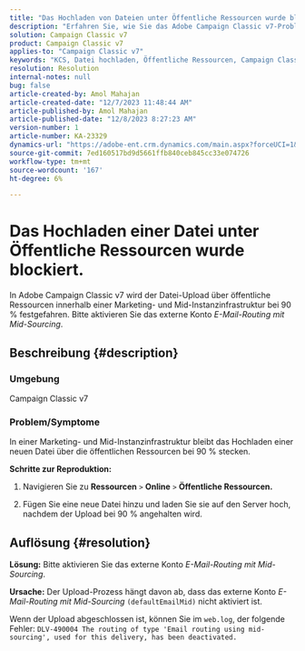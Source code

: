 ```yaml
---
title: "Das Hochladen von Dateien unter Öffentliche Ressourcen wurde blockiert."
description: "Erfahren Sie, wie Sie das Adobe Campaign Classic v7-Problem beheben können, bei dem das Hochladen einer neuen Datei über öffentliche Ressourcen bei 90 % anhält."
solution: Campaign Classic v7
product: Campaign Classic v7
applies-to: "Campaign Classic v7"
keywords: "KCS, Datei hochladen, Öffentliche Ressourcen, Campaign Classic v7, "
resolution: Resolution
internal-notes: null
bug: false
article-created-by: Amol Mahajan
article-created-date: "12/7/2023 11:48:44 AM"
article-published-by: Amol Mahajan
article-published-date: "12/8/2023 8:27:23 AM"
version-number: 1
article-number: KA-23329
dynamics-url: "https://adobe-ent.crm.dynamics.com/main.aspx?forceUCI=1&pagetype=entityrecord&etn=knowledgearticle&id=dce65190-f694-ee11-be37-6045bd006d92"
source-git-commit: 7ed160517bd9d5661ffb840ceb845cc33e074726
workflow-type: tm+mt
source-wordcount: '167'
ht-degree: 6%

---
```


# Das Hochladen einer Datei unter Öffentliche Ressourcen wurde blockiert.


In Adobe Campaign Classic v7 wird der Datei-Upload über öffentliche Ressourcen innerhalb einer Marketing- und Mid-Instanzinfrastruktur bei 90 % festgefahren. Bitte aktivieren Sie das externe Konto *E-Mail-Routing mit Mid-Sourcing*.

## Beschreibung {#description}


### Umgebung

Campaign Classic v7



### <b>Problem/Symptome</b>

In einer Marketing- und Mid-Instanzinfrastruktur bleibt das Hochladen einer neuen Datei über die öffentlichen Ressourcen bei 90 % stecken.



<b>Schritte zur Reproduktion:</b>

1. Navigieren Sie zu <b>Ressourcen</b> `>`  <b>Online</b> `>`  <b>Öffentliche Ressourcen.</b>


2. Fügen Sie eine neue Datei hinzu und laden Sie sie auf den Server hoch, nachdem der Upload bei 90 % angehalten wird.



## Auflösung {#resolution}

<b>Lösung:</b>
Bitte aktivieren Sie das externe Konto *E-Mail-Routing mit Mid-Sourcing*.


<b>Ursache:</b>
Der Upload-Prozess hängt davon ab, dass das externe Konto *E-Mail-Routing mit Mid-Sourcing* `(defaultEmailMid)` nicht aktiviert ist.

Wenn der Upload abgeschlossen ist, können Sie im `web.log`, der folgende Fehler:
`DLV-490004 The routing of type 'Email routing using mid-sourcing', used for this delivery, has been deactivated.`
